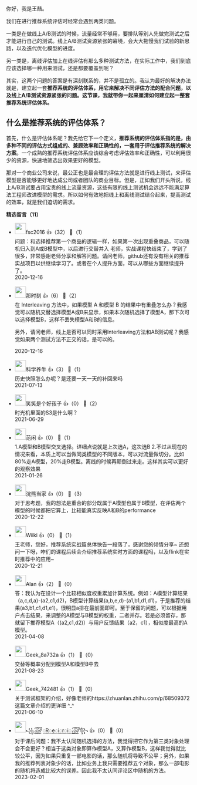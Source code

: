 你好，我是王喆。

我们在进行推荐系统评估时经常会遇到两类问题。

一类是在做线上A/B测试的时候，流量经常不够用，要排队等别人先做完测试之后才能进行自己的测试。线上A/B测试资源紧张的窘境，会大大拖慢我们试验的新思路，以及迭代优化模型的进度。

另一类是，离线评估加上在线评估有那么多种测试方法，在实际工作中，我们到底应该选择哪一种用来测试，还是都要覆盖到呢？

其实，这两个问题的答案是有深刻联系的，并不是孤立的。我认为最好的解决办法就是，建立起一套**推荐系统的评估体系，用它来解决不同评估方法的配合问题，以及线上A/B测试资源紧张的问题。这节课，我就带你一起来厘清如何建立起一整套推荐系统评估体系。**

## 什么是推荐系统的评估体系？

首先，什么是评估体系呢？我先给它下一个定义，**推荐系统的评估体系指的是，由多种不同的评估方式组成的、兼顾效率和正确性的，一套用于评估推荐系统的解决方案**。一个成熟的推荐系统评估体系应该综合考虑评估效率和正确性，可以利用很少的资源，快速地筛选出效果更好的模型。

那对一个商业公司来说，最公正也是最合理的评估方法就是进行线上测试，来评估模型是否能够更好地达成公司或者团队的商业目标。但是，正如我们开头所说，线上A/B测试要占用宝贵的线上流量资源，这些有限的线上测试机会远远不能满足算法工程师改进模型的需求。所以如何有效地把线上和离线测试结合起来，提高测试的效率，就是我们迫切的需求。
<div><strong>精选留言（11）</strong></div><ul>
<li><img src="https://static001.geekbang.org/account/avatar/00/13/28/a1/fd2bfc25.jpg" width="30px"><span>fsc2016</span> 👍（32） 💬（1）<div>问题：和选择推荐第一个商品的逻辑一样，如果第一次出现重叠商品，可以随机归入到A或B模型中，以后进行交替并入
老师，实战课程快结束了，学到了很多，非常感谢老师分享和解答问题。请问老师，github还有没有相关的推荐实战项目以供继续学习了。或者在个人提升方面，可以从哪些方面继续提升了。</div>2020-12-16</li><br/><li><img src="https://static001.geekbang.org/account/avatar/00/11/8f/cf/890f82d6.jpg" width="30px"><span>那时刻</span> 👍（6） 💬（2）<div>在 Interleaving 方法中，如果模型 A 和模型 B 的结果中有重叠怎么办？我感觉可以随机交替选择模型A或B来显示，如果本次随机选择了模型A，那下次可以选择模型B，这样不丢失模型A和B的信息。

另外，请问老师，线上是否可以同时采用Interleaving方法和AB测试呢？我感觉如果两个测试方法不正交的话，是可以的。</div>2020-12-16</li><br/><li><img src="http://thirdwx.qlogo.cn/mmopen/vi_32/Q0j4TwGTfTI9X140JXPuaDB8PibXpwFWds6mZvg1w7THkyB6NjBkP7x4HqSk2wuUvcmDb9O2l0fCkxvB3ibL0L2A/132" width="30px"><span>科学养牛</span> 👍（3） 💬（1）<div>历史快照怎么办呢？是还要一天一天的补回来吗</div>2021-07-13</li><br/><li><img src="https://static001.geekbang.org/account/avatar/00/22/e2/4e/c3e86856.jpg" width="30px"><span>笑笑是个好孩子</span> 👍（0） 💬（2）<div>时光机里面的S3是什么啊？</div>2021-06-29</li><br/><li><img src="https://static001.geekbang.org/account/avatar/00/10/5f/e5/54325854.jpg" width="30px"><span>范闲</span> 👍（0） 💬（1）<div>1.A模型和B模型交叉选择。详细点说就是上次选A，这次选B
2.不过从现在的情况来看，本质上可以当做同类模型的不同版本，可以对流量做切分。比如80%走A模型，20%走B模型。离线的时候再颠倒过来走。这样其实可以更好的观察效果</div>2021-01-26</li><br/><li><img src="https://static001.geekbang.org/account/avatar/00/1d/c9/f8/72955ef9.jpg" width="30px"><span>浣熊当家</span> 👍（0） 💬（3）<div>对于思考题，我的想法是重合的部分既属于A模型也属于B模型，在评估两个模型的时候都把它算上，比较能真实反映A和B的performance</div>2020-12-22</li><br/><li><img src="https://static001.geekbang.org/account/avatar/00/1b/6d/c5/c0665034.jpg" width="30px"><span>Wiiki</span> 👍（0） 💬（1）<div>王老师，您好，推荐系统实战篇总体快告一段落了，感谢您的倾情分享~ 还想问一下呀，咋们的课程后续会介绍推荐系统实时方面的课程吗，以及flink在实时推荐中的应用~    </div>2020-12-21</li><br/><li><img src="https://static001.geekbang.org/account/avatar/00/20/46/f4/93b1275b.jpg" width="30px"><span>Alan</span> 👍（2） 💬（0）<div>答：我认为在设计一个比较相似度权重累加计算系统。例如：A模型计算结果（a,c,d,a)-(a2,c1,d2)，B模型计算结果(a,b,e,d)-(a1,b1,d1,d1)，于是推荐的结果(a3,b1,c1,d1,e1)，很明显a排在最前面即可。至于保留的问题，可以根据用户点击结果，来调整的A模型与B模型的权重，二者并存。若是必须留存，那就留下推荐模型A（(a2,c1,d2)）与用户反馈结果（a2，c1），相似度最高的A模型。</div>2021-04-08</li><br/><li><img src="" width="30px"><span>Geek_8a732a</span> 👍（1） 💬（0）<div>交替等概率分配到模型A和模型B中去</div>2021-08-23</li><br/><li><img src="" width="30px"><span>Geek_742481</span> 👍（1） 💬（0）<div>关于测试框架的介绍，好像老师的https:&#47;&#47;zhuanlan.zhihu.com&#47;p&#47;68509372 这篇文章介绍的更详细 ^_^</div>2021-06-10</li><br/><li><img src="https://static001.geekbang.org/account/avatar/00/29/ed/b7/972cd42c.jpg" width="30px"><span>꧁꫞꯭R꯭e꯭i꯭r꯭i꯭꫞꧂</span> 👍（0） 💬（0）<div>对于课后问题：我不太认同随机选择的方法，我觉得把它作为第三类对象处理会不会更好？相当于这类对象即算作模型A，又算作模型B，这样我觉得就比较公平，因为如果只重复一部电影的话，那么随机将导致不公平；另外，如果我的推荐列表对象少的话，比如业务上我只需要推荐五个对象，那么一部电影的随机将造成比较大的误差。因此我不太认同评论区中随机的方法。</div>2023-02-01</li><br/>
</ul>